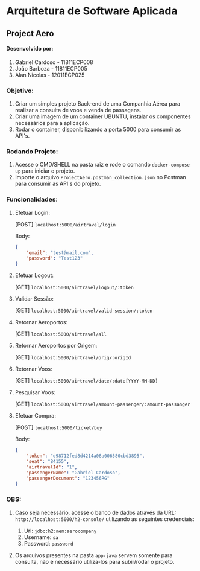﻿# Arquitetura de Software Aplicada
## Project Aero
#### Desenvolvido por:
1. Gabriel Cardoso - 11811ECP008
2. João Barboza - 11811ECP005
3. Alan Nicolas - 12011ECP025

### Objetivo:
1. Criar um simples projeto Back-end de uma Companhia Aérea para realizar a consulta de voos e venda de passagens.
2. Criar uma imagem de um container UBUNTU, instalar os componentes necessários para a aplicação.
3. Rodar o container, disponibilizando a porta 5000 para consumir as API's.

### Rodando Projeto:
1. Acesse o CMD/SHELL na pasta raiz e rode o comando ``docker-compose up`` para iniciar o projeto.
2. Importe o arquivo `ProjectAero.postman_collection.json` no Postman para consumir as API's do projeto.

### Funcionalidades:
1. Efetuar Login:

    [POST] ``localhost:5000/airtravel/login``
    
    Body: 
    ````json
    {
        "email": "test@mail.com",
        "password": "Test123" 
    }
    ````

2. Efetuar Logout:

    [GET] ``localhost:5000/airtravel/logout/:token``

3. Validar Sessão:

    [GET] ``localhost:5000/airtravel/valid-session/:token``

4. Retornar Aeroportos:

    [GET] ``localhost:5000/airtravel/all``

5. Retornar Aeroportos por Origem:

    [GET] ``localhost:5000/airtravel/orig/:origId``

6. Retornar Voos:

    [GET] ``localhost:5000/airtravel/date/:date[YYYY-MM-DD]``

7. Pesquisar Voos:

    [GET] ``localhost:5000/airtravel/amount-passenger/:amount-passanger``

8. Efetuar Compra:

    [POST] ``localhost:5000/ticket/buy``

    Body: 
    ````json
    {
        "token": "d98712fed8d4214a08a006580cbd3895",
        "seat": "B4155",
        "airtravelId": "1",
        "passengerName": "Gabriel Cardoso",
        "passengerDocument": "123456RG"
    }
    ````

### OBS:
1. Caso seja necessário, acesse o banco de dados através da URL: ``http://localhost:5000/h2-console/`` utilizando as seguintes credenciais:
    1. Url: ``jdbc:h2:mem:aerocompany``
    2. Username: ``sa``
    3. Password: ``password``

2. Os arquivos presentes na pasta ``app-java`` servem somente para consulta, não é necessário utiliza-los para subir/rodar o projeto.
